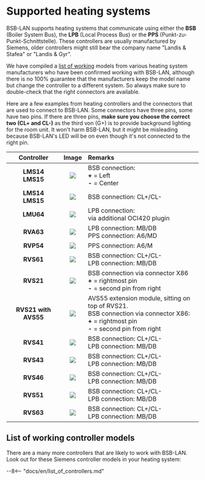 # Supported heating systems
BSB-LAN supports heating systems that communicate using either the **BSB** (Boiler System Bus), the **LPB** (Local Process Bus) or the **PPS** (Punkt-zu-Punkt-Schnittstelle). These controllers are usually manufactured by Siemens, older controllers might still bear the company name "Landis & Stafea" or "Landis & Gyr".

We have compiled a [list of working](supported_models.md) models from various heating system manufacturers who have been confirmed working with BSB-LAN, although there is no 100% guarantee that the manufacturers keep the model name but change the controller to a different system. So always make sure to double-check that the right connectors are available.

Here are a few examples from heating controllers and the connectors that are used to connect to BSB-LAN. Some connectors have three pins, some have two pins. If there are three pins, **make sure you choose the correct two (CL+ and CL-)** as the third von (G+) is to provide background lighting for the room unit. It won't harm BSB-LAN, but it might be misleading because BSB-LAN's LED will be on even though it's not connected to the right pin.

|Controller|Image|Remarks|
|:--------:|:---:|:------|
|**LMS14**<br>**LMS15**|<img src="../images/LMS14.jpeg">|BSB connection:<br>**+** = Left<br>**-** = Center|
|**LMS14**<br>**LMS15**|<img src="../images/LMS14-2.jpeg">|BSB connection: CL+/CL-|
|**LMU64** |<img src="../images/LMU64.jpeg">|LPB connection:<br>via additional OCI420 plugin|
|**RVA63** |<img src="../images/RVA63.jpeg">|LPB connection: MB/DB<br>PPS connection: A6/MD|
|**RVP54** |<img src="../images/RVP54.jpeg">|PPS connection: A6/M|
|**RVS61** |<img src="../images/RVS61.jpeg">|BSB connection: CL+/CL-<br>LPB connection: MB/DB|
|**RVS21** |<img src="../images/RVS21.jpeg">|BSB connection via connector X86<br>**+** = rightmost pin<BR>**-** = second pin from right|
|**RVS21 with AVS55** |<img src="../images/RVS21-AVS55.jpeg">|AVS55 extension module, sitting on top of RVS21.<br>BSB connection via connector X86:<br>**+** = rightmost pin<BR>**-** = second pin from right|
|**RVS41** |<img src="../images/RVS41.jpeg">|BSB connection: CL+/CL-<br>LPB connection: MB/DB|
|**RVS43** |<img src="../images/RVS43.jpeg">|BSB connection: CL+/CL-<br>LPB connection: MB/DB|
|**RVS46** |<img src="../images/RVS46.jpeg">|BSB connection: CL+/CL-<br>LPB connection: MB/DB|
|**RVS51** |<img src="../images/RVS51.jpeg">|BSB connection: CL+/CL-<br>LPB connection: MB/DB|
|**RVS63** |<img src="../images/RVS63.jpeg">|BSB connection: CL+/CL-<br>LPB connection: MB/DB|

## List of working controller models

There are a many more controllers that are likely to work with BSB-LAN. Look out for these Siemens controller models in your heating system: 

--8<-- "docs/en/list_of_controllers.md"
